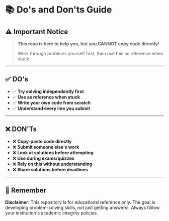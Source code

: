 # 📚 Do's and Don'ts Guide

## ⚠️ **Important Notice**

> **This repo is here to help you, but you CANNOT copy code directly!**
> 
> Work through problems yourself first, then use this as reference when stuck.

---

## ✅ **DO's**

- ✅ **Try solving independently first**
- ✅ **Use as reference when stuck**
- ✅ **Write your own code from scratch**
- ✅ **Understand every line you submit**


---

## ❌ **DON'Ts**

- ❌ **Copy-paste code directly**
- ❌ **Submit someone else's work**
- ❌ **Look at solutions before attempting**
- ❌ **Use during exams/quizzes**
- ❌ **Rely on this without understanding**
- ❌ **Share solutions before deadlines**

---

## 🌟 **Remember**

**Disclaimer**: This repository is for educational reference only. The goal is developing problem-solving skills, not just getting answers!. Always follow your institution's academic integrity policies.